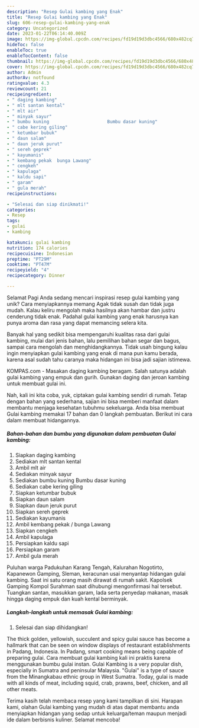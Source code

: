```yaml
---
description: "Resep Gulai kambing yang Enak"
title: "Resep Gulai kambing yang Enak"
slug: 606-resep-gulai-kambing-yang-enak
category: Uncategorized
date: 2023-01-22T06:14:40.009Z
image: https://img-global.cpcdn.com/recipes/fd19d19d3dbc4566/680x482cq70/gulai-kambing-foto-resep-utama.jpg
hideToc: false
enableToc: true
enableTocContent: false
thumbnail: https://img-global.cpcdn.com/recipes/fd19d19d3dbc4566/680x482cq70/gulai-kambing-foto-resep-utama.jpg
cover: https://img-global.cpcdn.com/recipes/fd19d19d3dbc4566/680x482cq70/gulai-kambing-foto-resep-utama.jpg
author: Admin
authorAv: notfound
ratingvalue: 4.3
reviewcount: 21
recipeingredient:
- " daging kambing"
- " mlt santan kental"
- " mlt air"
- " minyak sayur"
- " bumbu kuning                      Bumbu dasar kuning"
- " cabe kering giling"
- " ketumbar bubuk"
- " daun salam"
- " daun jeruk purut"
- " sereh geprek"
- " kayumanis"
- " kembang pekak  bunga Lawang"
- " cengkeh"
- " kapulaga"
- " kaldu sapi"
- " garam"
- " gula merah"
recipeinstructions:

- "Selesai dan siap dinikmati!"
categories:
- Resep
tags:
- gulai
- kambing

katakunci: gulai kambing 
nutrition: 174 calories
recipecuisine: Indonesian
preptime: "PT29M"
cooktime: "PT47M"
recipeyield: "4"
recipecategory: Dinner

---
```



Selamat Pagi Anda sedang mencari inspirasi resep gulai kambing yang unik? Cara menyiapkannya memang Agak tidak susah dan tidak juga mudah. Kalau keliru mengolah maka hasilnya akan hambar dan justru cenderung tidak enak. Padahal gulai kambing yang enak harusnya kan punya aroma dan rasa yang dapat memancing selera kita.


Banyak hal yang sedikit bisa mempengaruhi kualitas rasa dari gulai kambing, mulai dari jenis bahan, lalu pemilihan bahan segar dan bagus, sampai cara mengolah dan menghidangkannya. Tidak usah bingung kalau ingin menyiapkan gulai kambing yang enak di mana pun kamu berada, karena asal sudah tahu caranya maka hidangan ini bisa jadi sajian istimewa.

KOMPAS.com - Masakan daging kambing beragam. Salah satunya adalah gulai kambing yang empuk dan gurih. Gunakan daging dan jeroan kambing untuk membuat gulai ini.


Nah, kali ini kita coba, yuk, ciptakan gulai kambing sendiri di rumah. Tetap dengan bahan yang sederhana, sajian ini bisa memberi manfaat dalam membantu menjaga kesehatan tubuhmu sekeluarga. Anda bisa membuat Gulai kambing memakai 17 bahan dan 0 langkah pembuatan. Berikut ini cara dalam membuat hidangannya.

<!--inarticleads1-->

##### Bahan-bahan dan bumbu yang digunakan dalam pembuatan Gulai kambing:

1. Siapkan  daging kambing
1. Sediakan  mlt santan kental
1. Ambil  mlt air
1. Sediakan  minyak sayur
1. Sediakan  bumbu kuning                      Bumbu dasar kuning
1. Sediakan  cabe kering giling
1. Siapkan  ketumbar bubuk
1. Siapkan  daun salam
1. Siapkan  daun jeruk purut
1. Siapkan  sereh geprek
1. Sediakan  kayumanis
1. Ambil  kembang pekak / bunga Lawang
1. Siapkan  cengkeh
1. Ambil  kapulaga
1. Persiapkan  kaldu sapi
1. Persiapkan  garam
1. Ambil  gula merah


Puluhan warga Padukuhan Karang Tengah, Kalurahan Nogotirto, Kapanewon Gamping, Sleman, keracunan usai menyantap hidangan gulai kambing. Saat ini satu orang masih dirawat di rumah sakit. Kapolsek Gamping Kompol Surahman saat dihubungi mengonfirmasi hal tersebut. Tuangkan santan, masukkan garam, lada serta penyedap makanan, masak hingga daging empuk dan kuah kental berminyak. 

<!--inarticleads2-->

##### Langkah-langkah untuk memasak Gulai kambing:


1. Selesai dan siap dihidangkan!

The thick golden, yellowish, succulent and spicy gulai sauce has become a hallmark that can be seen on window displays of restaurant establishments in Padang, Indonesia. In Padang, smart cooking means being capable of preparing gulai. Cara membuat gulai kambing kali ini praktis karena menggunakan bumbu gulai instan. Gulai Kambing is a very popular dish, especially in Sumatra and peninsular Malaysia. &#34;Gulai&#34; is a type of sauce from the Minangkabau ethnic group in West Sumatra. Today, gulai is made with all kinds of meat, including squid, crab, prawns, beef, chicken, and all other meats. 

Terima kasih telah membaca resep yang kami tampilkan di sini. Harapan kami, olahan Gulai kambing yang mudah di atas dapat membantu anda menyiapkan hidangan yang sedap untuk keluarga/teman maupun menjadi ide dalam berbisnis kuliner. Selamat mencoba!
